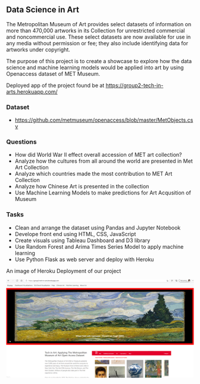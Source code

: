 ## Data Science in Art

The Metropolitan Museum of Art provides select datasets of information on more than 470,000 artworks in its Collection for unrestricted commercial and noncommercial use. These select datasets are now available for use in any media without permission or fee; they also include identifying data for artworks under copyright.

The purpose of this project is to create a showcase to explore how the data science and machine learning models  would be applied into art by using Openaccess dataset of MET Museum.

Deployed app of the project found be at https://group2-tech-in-arts.herokuapp.com/

### Dataset

* https://github.com/metmuseum/openaccess/blob/master/MetObjects.csv


### Questions

* How did World War II effect overall accession of MET art collection?
* Analyze how the cultures from all around the world are presented in Met Art Collection
* Analyze which countries made the most contribution to MET Art Collection
* Analyze how Chinese Art is presented in the collection
* Use Machine Learning Models to make predictions for Art Acqusition of Museum

### Tasks

* Clean and arrange the dataset using Pandas and Jupyter Notebook
* Develope front end using HTML, CSS, JavaScript
* Create visuals using Tableau Dashboard and D3 library
* Use Random Forest and Arima Times Series Model to apply machine learning 
* Use Python Flask as web server and deploy with Heroku

An image of Heroku Deployment of our project

![alt text](https://github.com/rjkassing/Project-3-Group-2/blob/main/static/Images/image.png)
